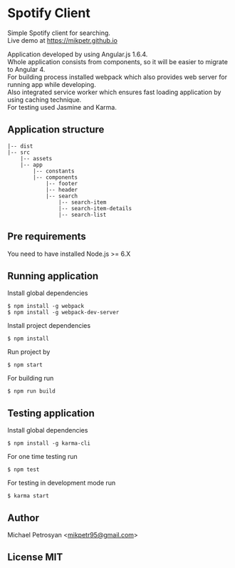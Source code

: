 # Spotify Client

Simple Spotify client for searching.  
Live demo at <https://mikpetr.github.io>

Application developed by using Angular.js 1.6.4.  
Whole application consists from components, so it will be easier to migrate to Angular 4.  
For building process installed webpack which also provides web server for running app while developing.  
Also integrated service worker which ensures fast loading application by using caching technique.  
For testing used Jasmine and Karma.


## Application structure
```
|-- dist
|-- src
    |-- assets
    |-- app
        |-- constants
        |-- components
            |-- footer
            |-- header
            |-- search
                |-- search-item
                |-- search-item-details
                |-- search-list
```

## Pre requirements
You need to have installed Node.js >= 6.X


## Running application

Install global dependencies
```
$ npm install -g webpack
$ npm install -g webpack-dev-server
```

Install project dependencies
```
$ npm install
```

Run project by
```
$ npm start
```

For building run
```
$ npm run build
```

## Testing application

Install global dependencies
```
$ npm install -g karma-cli
```

For one time testing run
```
$ npm test
```

For testing in development mode run
```
$ karma start
```

## Author
Michael Petrosyan <<mikpetr95@gmail.com>>
## License MIT